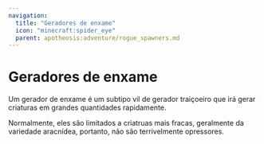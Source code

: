 ```yaml
---
navigation:
  title: "Geradores de enxame"
  icon: "minecraft:spider_eye"
  parent: apotheosis:adventure/rogue_spawners.md
---
```


# Geradores de enxame

Um gerador de enxame é um subtipo vil de gerador traiçoeiro que irá gerar criaturas em grandes quantidades rapidamente.

Normalmente, eles são limitados a criatruas mais fracas, geralmente da variedade aracnídea, portanto, não são terrivelmente opressores.

